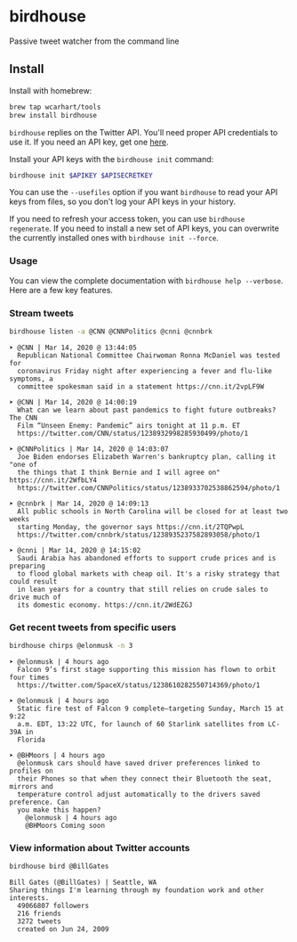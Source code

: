 # birdhouse
Passive tweet watcher from the command line

## Install
Install with homebrew:
```bash
brew tap wcarhart/tools
brew install birdhouse
```
`birdhouse` replies on the Twitter API. You'll need proper API credentials to use it. If you need an API key, get one [here](https://developer.twitter.com/en/apply-for-access).

Install your API keys with the `birdhouse init` command:
```bash
birdhouse init $APIKEY $APISECRETKEY
```
You can use the `--usefiles` option if you want `birdhouse` to read your API keys from files, so you don't log your API keys in your history.

If you need to refresh your access token, you can use `birdhouse regenerate`. If you need to install a new set of API keys, you can overwrite the currently installed ones with `birdhouse init --force`.

### Usage
You can view the complete documentation with `birdhouse help --verbose`. Here are a few key features.

### Stream tweets
```bash
birdhouse listen -a @CNN @CNNPolitics @cnni @cnnbrk
```
```
➤ @CNN | Mar 14, 2020 @ 13:44:05
  Republican National Committee Chairwoman Ronna McDaniel was tested for 
  coronavirus Friday night after experiencing a fever and flu-like symptoms, a 
  committee spokesman said in a statement https://cnn.it/2vpLF9W 

➤ @CNN | Mar 14, 2020 @ 14:00:19
  What can we learn about past pandemics to fight future outbreaks? The CNN 
  Film “Unseen Enemy: Pandemic” airs tonight at 11 p.m. ET 
  https://twitter.com/CNN/status/1238932998285930499/photo/1 

➤ @CNNPolitics | Mar 14, 2020 @ 14:03:07
  Joe Biden endorses Elizabeth Warren's bankruptcy plan, calling it "one of 
  the things that I think Bernie and I will agree on" https://cnn.it/2WfbLY4  
  https://twitter.com/CNNPolitics/status/1238933702538862594/photo/1 

➤ @cnnbrk | Mar 14, 2020 @ 14:09:13
  All public schools in North Carolina will be closed for at least two weeks 
  starting Monday, the governor says https://cnn.it/2TQPwpL  
  https://twitter.com/cnnbrk/status/1238935237582893058/photo/1 

➤ @cnni | Mar 14, 2020 @ 14:15:02
  Saudi Arabia has abandoned efforts to support crude prices and is preparing 
  to flood global markets with cheap oil. It's a risky strategy that could result 
  in lean years for a country that still relies on crude sales to drive much of 
  its domestic economy. https://cnn.it/2WdEZGJ
```

### Get recent tweets from specific users
```bash
birdhouse chirps @elonmusk -n 3
```
```
➤ @elonmusk | 4 hours ago
  Falcon 9’s first stage supporting this mission has flown to orbit four times 
  https://twitter.com/SpaceX/status/1238610282550714369/photo/1 

➤ @elonmusk | 4 hours ago
  Static fire test of Falcon 9 complete—targeting Sunday, March 15 at 9:22 
  a.m. EDT, 13:22 UTC, for launch of 60 Starlink satellites from LC-39A in 
  Florida

➤ @BHMoors | 4 hours ago
  @elonmusk cars should have saved driver preferences linked to profiles on 
  their Phones so that when they connect their Bluetooth the seat, mirrors and 
  temperature control adjust automatically to the drivers saved preference. Can 
  you make this happen?
    @elonmusk | 4 hours ago
    @BHMoors Coming soon
```

### View information about Twitter accounts
```bash
birdhouse bird @BillGates
```
```
Bill Gates (@BillGates) | Seattle, WA
Sharing things I'm learning through my foundation work and other interests.
  49066807 followers
  216 friends
  3272 tweets
  created on Jun 24, 2009
```
